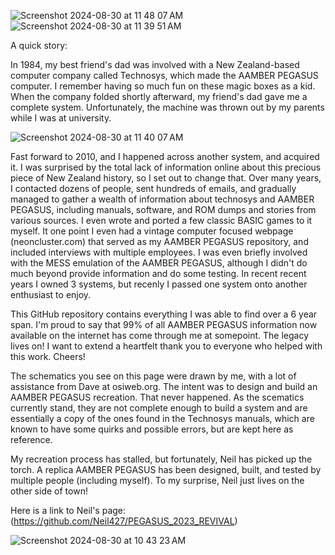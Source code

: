 
![Screenshot 2024-08-30 at 11 48 07 AM](https://github.com/user-attachments/assets/8b26752b-27a8-4d25-861a-bb9b2d95945c)
![Screenshot 2024-08-30 at 11 39 51 AM](https://github.com/user-attachments/assets/9eb25d82-8d87-4b7b-ae82-4e5a692e2aa8)

A quick story:

In 1984, my best friend's dad was involved with a New Zealand-based computer company called Technosys, which made the AAMBER PEGASUS computer. I remember having so much fun on these magic boxes as a kid. When the company folded shortly afterward, my friend's dad gave me a complete system. Unfortunately, the machine was thrown out by my parents while I was at university.

![Screenshot 2024-08-30 at 11 40 07 AM](https://github.com/user-attachments/assets/747b10c9-19d1-4bbf-b244-9aa0462e63c4)


Fast forward to 2010, and I happened across another system, and acquired it. I was surprised by the total lack of information online about this precious piece of New Zealand history, so I set out to change that. Over many years, I contacted dozens of people, sent hundreds of emails, and gradually managed to gather a wealth of information about technosys and AAMBER PEGASUS, including manuals, software, and ROM dumps and stories from various sources. I even wrote and ported a few classic BASIC games to it myself. It one point I even had a vintage computer focused webpage (neoncluster.com) that served as my AAMBER PEGASUS repository, and included interviews with multiple employees. I was even briefly involved with the MESS emulation of the AAMBER PEGASUS, although I didn't do much beyond provide information and do some testing.
In recent recent years I owned 3 systems, but recenly I passed one system onto another enthusiast to enjoy.

This GitHub repository contains everything I was able to find over a 6 year span. I'm proud to say that 99% of all AAMBER PEGASUS information now available on the internet has come through me at somepoint. The legacy lives on! I want to extend a heartfelt thank you to everyone who helped with this work. Cheers!

The schematics you see on this page were drawn by me, with a lot of assistance from Dave at osiweb.org. The intent was to design and build an AAMBER PEGASUS recreation. That never happened. As the scematics currently stand, they are not complete enough to build a system and are essentially a copy of the ones found in the Technosys manuals, which are known to have some quirks and possible errors, but are kept here as reference.

My recreation process has stalled, but fortunately, Neil has picked up the torch. A replica AAMBER PEGASUS has been designed, built, and tested by multiple people (including myself). To my surprise, Neil just lives on the other side of town!

Here is a link to Neil's page:
(https://github.com/Neil427/PEGASUS_2023_REVIVAL)

![Screenshot 2024-08-30 at 10 43 23 AM](https://github.com/user-attachments/assets/a75993c5-9243-4d1c-9abc-0f6aac56ef81)
